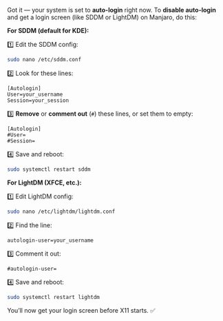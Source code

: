 Got it — your system is set to **auto-login** right now. To **disable auto-login** and get a login screen (like SDDM or LightDM) on Manjaro, do this:

**For SDDM (default for KDE):**

1️⃣ Edit the SDDM config:

```bash
sudo nano /etc/sddm.conf
```

2️⃣ Look for these lines:

```
[Autologin]
User=your_username
Session=your_session
```

3️⃣ **Remove** or **comment out** (`#`) these lines, or set them to empty:

```
[Autologin]
#User=
#Session=
```

4️⃣ Save and reboot:

```bash
sudo systemctl restart sddm
```

**For LightDM (XFCE, etc.):**

1️⃣ Edit LightDM config:

```bash
sudo nano /etc/lightdm/lightdm.conf
```

2️⃣ Find the line:

```
autologin-user=your_username
```

3️⃣ Comment it out:

```
#autologin-user=
```

4️⃣ Save and reboot:

```bash
sudo systemctl restart lightdm
```

You’ll now get your login screen before X11 starts. ✅
